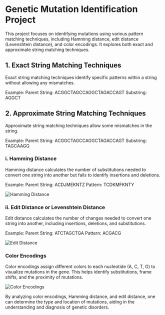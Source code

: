 # Genetic Mutation Identification Project

This project focuses on identifying mutations using various pattern matching techniques, including Hamming distance, edit distance (Levenshtein distance), and color encodings. It explores both exact and approximate string matching techniques.

## 1. Exact String Matching Techniques

Exact string matching techniques identify specific patterns within a string without allowing any mismatches.

Example:
Parent String: ACGGCTAGCCAGGCTAGACCAGT
Substring: AGGCT

## 2. Approximate String Matching Techniques

Approximate string matching techniques allow some mismatches in the string.

Example:
Parent String: ACGGCTAGCCAGGCTAGACCAGT
Substring: TAGCAAGG

### i. Hamming Distance

Hamming distance calculates the number of substitutions needed to convert one string into another but fails to identify insertions and deletions.

Example:
Parent String: ACDJMEKNTZ
Pattern: TCDKMFKNTY

![Hamming Distance](https://user-images.githubusercontent.com/102232692/159976692-721d3582-b47e-45ce-ad8c-afc56325208c.png)

### ii. Edit Distance or Levenshtein Distance

Edit distance calculates the number of changes needed to convert one string into another, including insertions, deletions, and substitutions.

Example:
Parent String: ATCTAGCTGA
Pattern: ACGACG

![Edit Distance](https://user-images.githubusercontent.com/102232692/159977489-e1a3cc44-7899-4f60-938e-3c7ce912d9a8.png)

### Color Encodings

Color encodings assign different colors to each nucleotide (A, C, T, G) to visualize mutations in the gene. This helps identify substitutions, frame shifts, and the proximity of mutations.

![Color Encodings](https://user-images.githubusercontent.com/102232692/159977871-e86ffeb3-f82c-4719-acdb-ab61260b8d2a.png)

By analyzing color encodings, Hamming distance, and edit distance, one can determine the type and location of mutations, aiding in the understanding and diagnosis of genetic disorders.
